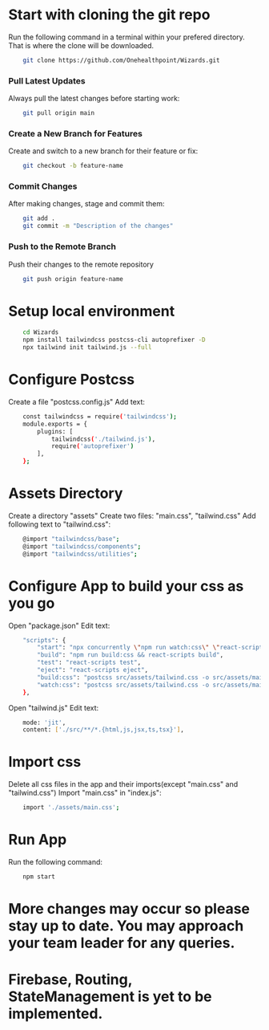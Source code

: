 # Start with cloning the git repo #
Run the following command in a terminal within your prefered directory. That is where the clone will be downloaded.
```bash
    git clone https://github.com/Onehealthpoint/Wizards.git
```
 
### Pull Latest Updates ###
Always pull the latest changes before starting work:
```bash
    git pull origin main
```

### Create a New Branch for Features ###
Create and switch to a new branch for their feature or fix:
```bash
    git checkout -b feature-name
```

### Commit Changes ###
After making changes, stage and commit them:
```bash
    git add .
    git commit -m "Description of the changes"
```

### Push to the Remote Branch ###
Push their changes to the remote repository
```bash
    git push origin feature-name
```

# Setup local environment #
```bash 
    cd Wizards
    npm install tailwindcss postcss-cli autoprefixer -D
    npx tailwind init tailwind.js --full
```

# Configure Postcss #
Create a file "postcss.config.js"
Add text:
```bash
    const tailwindcss = require('tailwindcss');
    module.exports = {
        plugins: [
            tailwindcss('./tailwind.js'),
            require('autoprefixer')
        ],
    };
```

# Assets Directory #
Create a directory "assets"
Create two files: "main.css", "tailwind.css"
Add following text to "tailwind.css":
```bash
    @import "tailwindcss/base"; 
    @import "tailwindcss/components"; 
    @import "tailwindcss/utilities";
```

# Configure App to build your css as you go #
Open "package.json"
Edit text:
```bash
    "scripts": {
        "start": "npx concurrently \"npm run watch:css\" \"react-scripts start\"",
        "build": "npm run build:css && react-scripts build",
        "test": "react-scripts test",
        "eject": "react-scripts eject",
        "build:css": "postcss src/assets/tailwind.css -o src/assets/main.css",
        "watch:css": "postcss src/assets/tailwind.css -o src/assets/main.css --watch"
    },
```

Open "tailwind.js"
Edit text:
```bash
    mode: 'jit',
    content: ['./src/**/*.{html,js,jsx,ts,tsx}'],
```

# Import css #
Delete all css files in the app and their imports(except "main.css" and "tailwind.css")
Import "main.css" in "index.js":
```bash
    import './assets/main.css';
```

# Run App #
Run the following command:
```bash
    npm start
```
# More changes may occur so please stay up to date. You may approach your team leader for any queries.
# Firebase, Routing, StateManagement is yet to be implemented.
